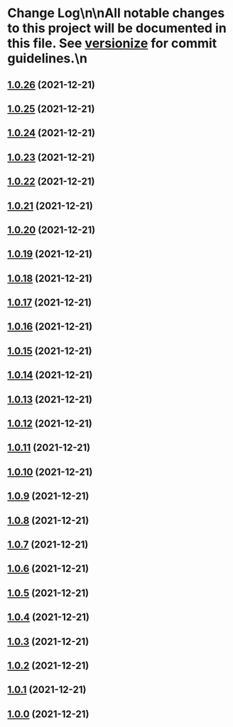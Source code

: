 # Change Log\n\nAll notable changes to this project will be documented in this file. See [versionize](https://github.com/saintedlama/versionize) for commit guidelines.\n
<a name="1.0.26"></a>
## [1.0.26](https://www.github.com/deividbatfish2/conventional-commits/releases/tag/v1.0.26) (2021-12-21)

<a name="1.0.25"></a>
## [1.0.25](https://www.github.com/deividbatfish2/conventional-commits/releases/tag/v1.0.25) (2021-12-21)

<a name="1.0.24"></a>
## [1.0.24](https://www.github.com/deividbatfish2/conventional-commits/releases/tag/v1.0.24) (2021-12-21)

<a name="1.0.23"></a>
## [1.0.23](https://www.github.com/deividbatfish2/conventional-commits/releases/tag/v1.0.23) (2021-12-21)

<a name="1.0.22"></a>
## [1.0.22](https://www.github.com/deividbatfish2/conventional-commits/releases/tag/v1.0.22) (2021-12-21)

<a name="1.0.21"></a>
## [1.0.21](https://www.github.com/deividbatfish2/conventional-commits/releases/tag/v1.0.21) (2021-12-21)

<a name="1.0.20"></a>
## [1.0.20](https://www.github.com/deividbatfish2/conventional-commits/releases/tag/v1.0.20) (2021-12-21)

<a name="1.0.19"></a>
## [1.0.19](https://www.github.com/deividbatfish2/conventional-commits/releases/tag/v1.0.19) (2021-12-21)

<a name="1.0.18"></a>
## [1.0.18](https://www.github.com/deividbatfish2/conventional-commits/releases/tag/v1.0.18) (2021-12-21)

<a name="1.0.17"></a>
## [1.0.17](https://www.github.com/deividbatfish2/conventional-commits/releases/tag/v1.0.17) (2021-12-21)

<a name="1.0.16"></a>
## [1.0.16](https://www.github.com/deividbatfish2/conventional-commits/releases/tag/v1.0.16) (2021-12-21)

<a name="1.0.15"></a>
## [1.0.15](https://www.github.com/deividbatfish2/conventional-commits/releases/tag/v1.0.15) (2021-12-21)

<a name="1.0.14"></a>
## [1.0.14](https://www.github.com/deividbatfish2/conventional-commits/releases/tag/v1.0.14) (2021-12-21)

<a name="1.0.13"></a>
## [1.0.13](https://www.github.com/deividbatfish2/conventional-commits/releases/tag/v1.0.13) (2021-12-21)

<a name="1.0.12"></a>
## [1.0.12](https://www.github.com/deividbatfish2/conventional-commits/releases/tag/v1.0.12) (2021-12-21)

<a name="1.0.11"></a>
## [1.0.11](https://www.github.com/deividbatfish2/conventional-commits/releases/tag/v1.0.11) (2021-12-21)

<a name="1.0.10"></a>
## [1.0.10](https://www.github.com/deividbatfish2/conventional-commits/releases/tag/v1.0.10) (2021-12-21)

<a name="1.0.9"></a>
## [1.0.9](https://www.github.com/deividbatfish2/conventional-commits/releases/tag/v1.0.9) (2021-12-21)

<a name="1.0.8"></a>
## [1.0.8](https://www.github.com/deividbatfish2/conventional-commits/releases/tag/v1.0.8) (2021-12-21)

<a name="1.0.7"></a>
## [1.0.7](https://www.github.com/deividbatfish2/conventional-commits/releases/tag/v1.0.7) (2021-12-21)

<a name="1.0.6"></a>
## [1.0.6](https://www.github.com/deividbatfish2/conventional-commits/releases/tag/v1.0.6) (2021-12-21)

<a name="1.0.5"></a>
## [1.0.5](https://www.github.com/deividbatfish2/conventional-commits/releases/tag/v1.0.5) (2021-12-21)

<a name="1.0.4"></a>
## [1.0.4](https://www.github.com/deividbatfish2/conventional-commits/releases/tag/v1.0.4) (2021-12-21)

<a name="1.0.3"></a>
## [1.0.3](https://www.github.com/deividbatfish2/conventional-commits/releases/tag/v1.0.3) (2021-12-21)

<a name="1.0.2"></a>
## [1.0.2](https://www.github.com/deividbatfish2/conventional-commits/releases/tag/v1.0.2) (2021-12-21)

<a name="1.0.1"></a>
## [1.0.1](https://www.github.com/deividbatfish2/conventional-commits/releases/tag/v1.0.1) (2021-12-21)

<a name="1.0.0"></a>
## [1.0.0](https://www.github.com/deividbatfish2/conventional-commits/releases/tag/v1.0.0) (2021-12-21)

